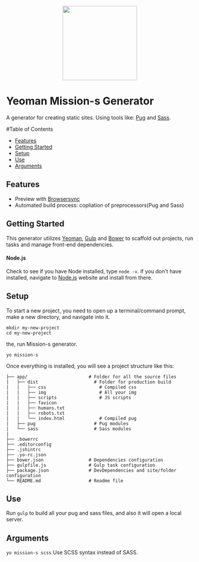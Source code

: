 
<p align="center">
  <img src="http://missionjimmy.com/images/logo-v2.svg" height="200">
</p>

# Yeoman Mission-s Generator


A generator for creating static sites. Using tools like: [Pug](http://jade-lang.com/) and [Sass](http://sass-lang.com/).

#Table of Contents

- [Features](#features)
- [Getting Started](#getting-started)
- [Setup](#setup)
- [Use](#use)
- [Arguments](#arguments)


## Features

- Preview with [Browsersync](https://www.browsersync.io/)
- Automated build process: copliation of preprocessors(Pug and Sass)


## Getting Started

This generator utilizes [Yeoman](http://yeoman.io/), [Gulp](http://gulpjs.com/) and [Bower](http://bower.io/) to scaffold out projects, run tasks and manage front-end dependencies.

#### Node.js

Check to see if you have Node installed, type `node -v`. if you don't have installed, navigate to [Node.js](https://nodejs.org/en/) website and install from there.


## Setup

To start a new project, you need to open up a terminal/command prompt, make a new directory, and navigate into it.

```
mkdir my-new-project
cd my-new-project
```

the, run Mission-s generator.

```
yo mission-s
```

Once everything is installed, you will see a project structure like this:

```
├── app/                       # Folder for all the source files
|   ├── dist                     # Folder for production build
|   |   ├── css                    # Compiled css
|   |   ├── img                    # All your img
|   |   ├── scripts                # JS scripts
|   |   ├── favicon
|   |   ├── humans.txt
|   |   ├── robots.txt
|   |   └── index.html             # Compiled pug
|   ├── pug                      # Pug modules
|   └── sass                     # Sass modules
|                   
├── .bowerrc
├── .editorconfig
├── .jshintrc
├── .yo-rc.json
├── bower.json                 # Dependencies configuration
├── gulpfile.js                # Gulp task configuration
├── package.json               # DevDependencies and site/folder configuration
└── README.md                  # Readme file
```


## Use

Run `gulp` to build all your pug and sass files, and also it will open a local server.

## Arguments

`yo mission-s scss` Use SCSS syntax instead of SASS.
